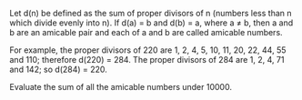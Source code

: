 Let d(n) be defined as the sum of proper divisors of n
(numbers less than n which divide evenly into n).
If d(a) = b and d(b) = a, where a ≠ b, then a and b are an
amicable pair and each of a and b are called amicable numbers.

For example, the proper divisors of 220 are
1, 2, 4, 5, 10, 11, 20, 22, 44, 55 and 110;
therefore d(220) = 284.
The proper divisors of 284 are 1, 2, 4, 71 and 142;
so d(284) = 220.

Evaluate the sum of all the amicable numbers under 10000.
